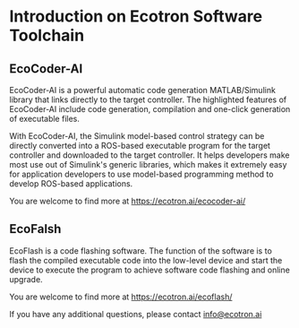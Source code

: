 
# Introduction on Ecotron Software Toolchain

## EcoCoder-AI
EcoCoder-AI is a powerful automatic code generation MATLAB/Simulink library that links directly to the target controller. The highlighted features of EcoCoder-AI include code generation, compilation and one-click generation of executable files.

With EcoCoder-AI, the Simulink model-based control strategy can be directly converted into a ROS-based executable program for the target controller and downloaded to the target controller. It helps developers make most use out of Simulink's generic libraries, which makes it extremely easy for application developers to use model-based programming method to develop ROS-based applications.

You are welcome to find more at https://ecotron.ai/ecocoder-ai/ 

## EcoFalsh

EcoFlash is a code flashing software. The function of the software is to flash the compiled executable code into the low-level device and start the device to execute the program to achieve software code flashing and online upgrade.

You are welcome to find more at https://ecotron.ai/ecoflash/

If you have any additional questions, please contact info@ecotron.ai
